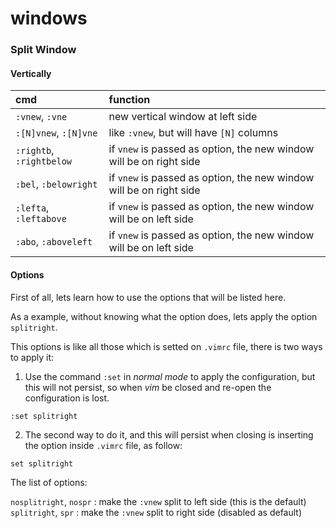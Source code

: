 windows
=======

### Split Window


#### Vertically

| cmd | function |
|:---|:----|
|`:vnew`, `:vne` | new vertical window at left side |
|`:[N]vnew`, `:[N]vne`| like `:vnew`, but will have `[N]` columns|
|`:rightb`, `:rightbelow` | if `vnew` is passed as option, the new window will be on right side |
|`:bel`, `:belowright`| if `vnew` is passed as option, the new window will be on right side |
|`:lefta`, `:leftabove`| if `vnew` is passed as option, the new window will be on left side |
|`:abo`, `:aboveleft`| if `vnew` is passed as option, the new window will be on left side |

#### Options

First of all, lets learn how to use the options that will be listed here.


As a example, without knowing what the option does, lets apply the option
`splitright`.

This options is like all those which is setted on `.vimrc` file, there is two
ways to apply it:

1. Use the command `:set` in *normal mode* to apply the configuration, but this
will not persist, so when *vim* be closed and re-open the configuration is
lost.
```
:set splitright
```

2. The second way to do it, and this will persist when closing is inserting the
option inside `.vimrc` file, as follow:
```
set splitright
```

The list of options:

`nosplitright`, `nospr` : make the `:vnew` split to left side (this is the default)
`splitright`, `spr` : make the `:vnew` split to right side  (disabled as default)

